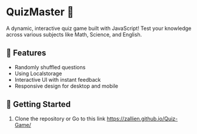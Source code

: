 # QuizMaster 🧠

A dynamic, interactive quiz game built with JavaScript! Test your knowledge across various subjects like Math, Science, and English.

## 📌 Features
- Randomly shuffled questions
- Using Localstorage
- Interactive UI with instant feedback
- Responsive design for desktop and mobile

## 🚀 Getting Started
1. Clone the repository or Go to this link https://zallien.github.io/Quiz-Game/
